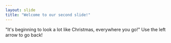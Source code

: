 ```yaml
---
layout: slide
title: "Welcome to our second slide!"
---
```

"It's beginning to look a lot like Christmas, everywhere you go!"
Use the left arrow to go back!
